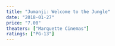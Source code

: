 ```yaml
---
title: "Jumanji: Welcome to the Jungle"
date: "2018-01-27"
price: "7.00"
theaters: ["Marquette Cinemas"]
ratings: ["PG-13"]
---
```

